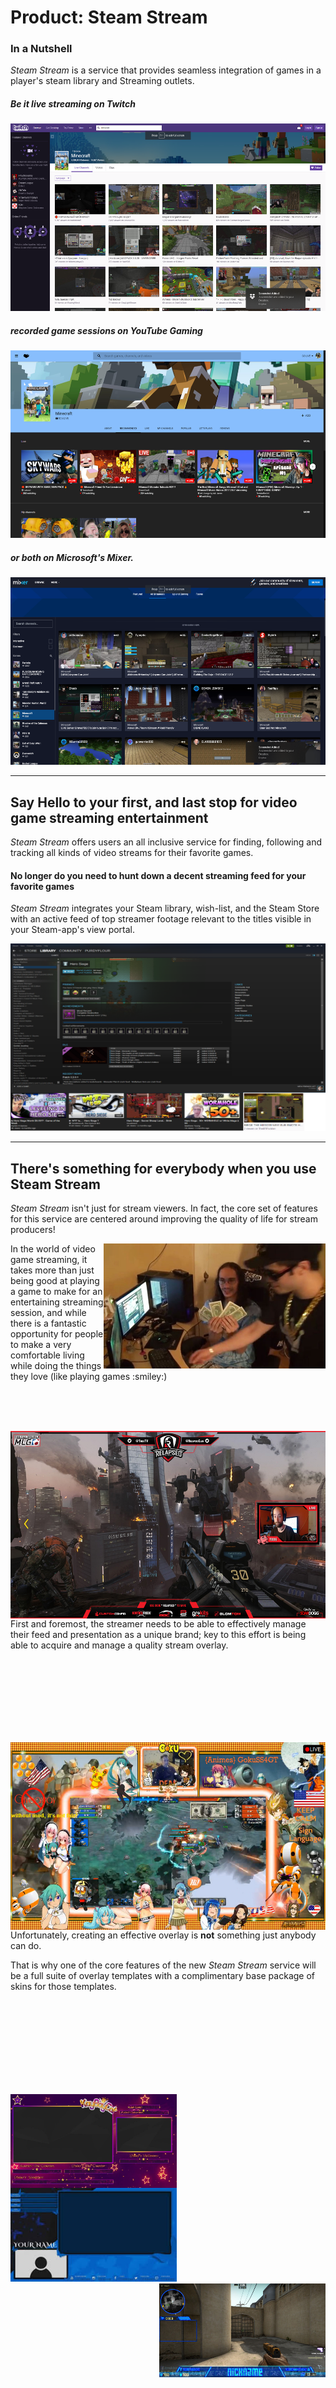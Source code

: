 Product: **Steam Stream**
===

### In a Nutshell
_Steam Stream_ is a service that provides seamless integration of games in a player's steam library and Streaming outlets. 

##### Be it **live streaming** on _Twitch_

<img src="./twitch.png" width="533" height="300" title="twitch search results for 'minecraft'" />

##### **recorded game sessions** on _YouTube Gaming_

<img src="./youtube_gaming.png" width="533" height="300" title="YouTube Gaming search results for 'minecraft'" />

##### or ***both*** on Microsoft's _Mixer_.

<img src="./mixer.png" width="533" height="300" title="Mixer search results for 'minecraft'" />

---

## Say Hello to your first, and last stop for video game streaming entertainment

_Steam Stream_ offers users an all inclusive service for finding, following and tracking all kinds of video streams for their favorite games.

#### No longer do you need to hunt down a decent streaming feed for your favorite games
_Steam Stream_ integrates your Steam library, wish-list, and the Steam Store with an active feed of top streamer footage relevant to the titles visible in your Steam-app's view portal.

<img src="./steam-stream-example.png" width="533" height="300" title="User library game-specific stream feed example"/>

---

## There's something for everybody when you use Steam Stream

<p>
  <i>Steam Stream</i> isn't just for stream viewers. In fact, the core set of features for this service are centered around improving the quality of life for stream producers!
</p> 

<p>
  <img src="./geeks-makin-munay.png" width="355" height="200"  title="Aaaawe Yeaaahhhh" align="right"/>
  In the world of video game streaming, it takes more than just being good at playing a game to make for an entertaining streaming session, and while there is a fantastic opportunity for people to make a very comfortable living while doing the things they love (like playing games :smiley:) 
</p>
</br></br></br>
<p>
  <img src="./medium-overlay.png" width="533" height="300" title="moderate overlay with excellent branding" align="left" />
  First and foremost, the streamer needs to be able to effectively manage their feed and presentation as a unique brand; key to this effort is being able to acquire and manage a quality stream overlay. 
</p>
</br></br></br></br></br></br></br>
<p>
  <img src="./really-bad-overlay.png" width="533" height="300"  title="Classy, tasteful, clear, and unofensive... are all things this " align="right"/>
  Unfortunately, creating an effective overlay is <strong>not</strong> something just anybody can do.
</p>

<p>
  That is why one of the core features of the new <i>Steam Stream</i> service will be a full suite of overlay templates with a complimentary base package of skins for those templates.
</p>
</br></br></br></br></br></br></br></br>
<p>
  <img src="./overlay-skin1.png" width="266" height="150" align="left"/>
  <img src="./overlay-skin2.png" width="266" height="150" align="centered"/>
  <img src="./overlay-skin3.png" width="266" height="150"align="right"/>
</p>
